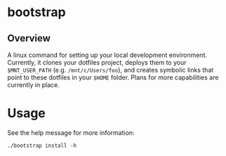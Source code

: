 # bootstrap

## Overview
A linux command for setting up your local development environment. Currently, it clones your dotfiles project, deploys them to your `$MNT_USER_PATH` (e.g. `/mnt/c/Users/foo`), and creates symbolic links that point to these dotfiles in your `$HOME` folder. Plans for more capabilities are currently in place.

# Usage
See the help message for more information:

```
./bootstrap install -h
```

